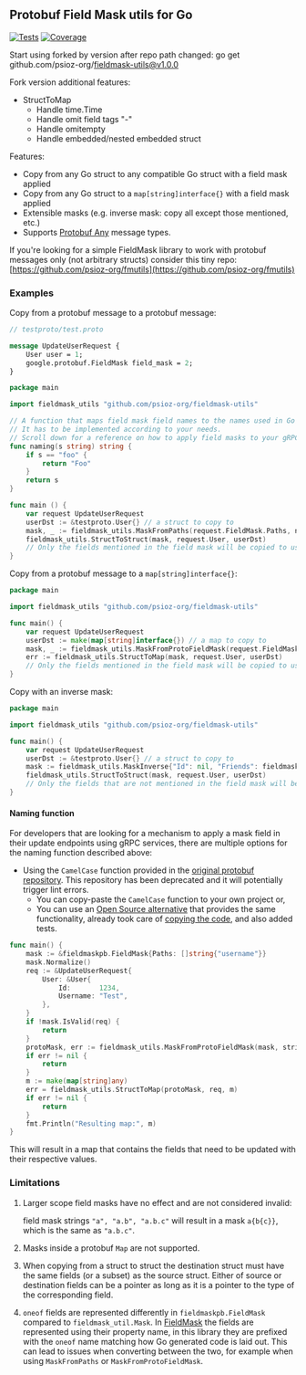 ## Protobuf Field Mask utils for Go

[![Tests](https://github.com/psioz-org/fieldmask-utils/actions/workflows/tests.yml/badge.svg)](https://github.com/psioz-org/fieldmask-utils/actions/workflows/tests.yml)
[![Coverage](https://codecov.io/gh/psioz-org/fieldmask-utils/branch/master/graph/badge.svg?token=O7HtNMO6Ra)](https://codecov.io/gh/psioz-org/fieldmask-utils)

Start using forked by version after repo path changed: go get github.com/psioz-org/fieldmask-utils@v1.0.0

Fork version additional features:

* StructToMap
  * Handle time.Time
  * Handle omit field tags "-"
  * Handle omitempty
  * Handle embedded/nested embedded struct

Features:

* Copy from any Go struct to any compatible Go struct with a field mask applied
* Copy from any Go struct to a `map[string]interface{}` with a field mask applied
* Extensible masks (e.g. inverse mask: copy all except those mentioned, etc.)
* Supports [Protobuf Any](https://developers.google.com/protocol-buffers/docs/proto3#any) message types.

If you're looking for a simple FieldMask library to work with protobuf messages only (not arbitrary structs) consider this tiny repo: [https://github.com/psioz-org/fmutils](https://github.com/psioz-org/fmutils)

### Examples

Copy from a protobuf message to a protobuf message:

```proto
// testproto/test.proto

message UpdateUserRequest {
    User user = 1;
    google.protobuf.FieldMask field_mask = 2;
}
```

```go
package main

import fieldmask_utils "github.com/psioz-org/fieldmask-utils"

// A function that maps field mask field names to the names used in Go structs.
// It has to be implemented according to your needs.
// Scroll down for a reference on how to apply field masks to your gRPC services.
func naming(s string) string {
	if s == "foo" {
		return "Foo"
	}
	return s
}

func main () {
	var request UpdateUserRequest
	userDst := &testproto.User{} // a struct to copy to
	mask, _ := fieldmask_utils.MaskFromPaths(request.FieldMask.Paths, naming)
	fieldmask_utils.StructToStruct(mask, request.User, userDst)
	// Only the fields mentioned in the field mask will be copied to userDst, other fields are left intact
}
```

Copy from a protobuf message to a `map[string]interface{}`:

```go
package main

import fieldmask_utils "github.com/psioz-org/fieldmask-utils"

func main() {
	var request UpdateUserRequest
	userDst := make(map[string]interface{}) // a map to copy to
	mask, _ := fieldmask_utils.MaskFromProtoFieldMask(request.FieldMask, naming)
	err := fieldmask_utils.StructToMap(mask, request.User, userDst)
	// Only the fields mentioned in the field mask will be copied to userDst, other fields are left intact
}
```

Copy with an inverse mask:

```go
package main

import fieldmask_utils "github.com/psioz-org/fieldmask-utils"

func main() {
	var request UpdateUserRequest
	userDst := &testproto.User{} // a struct to copy to
	mask := fieldmask_utils.MaskInverse{"Id": nil, "Friends": fieldmask_utils.MaskInverse{"Username": nil}}
	fieldmask_utils.StructToStruct(mask, request.User, userDst)
	// Only the fields that are not mentioned in the field mask will be copied to userDst, other fields are left intact.
}
```

#### Naming function

For developers that are looking for a mechanism to apply a mask field in their update endpoints using gRPC services,
there are multiple options for the naming function described above:

- Using the `CamelCase` function provided in
  the [original protobuf repository](https://github.com/golang/protobuf/blob/master/protoc-gen-go/generator/generator.go#L2648).
  This repository has been deprecated and it will potentially trigger lint errors.
    - You can copy-paste the `CamelCase` function to your own project or,
    - You can use an [Open Source alternative](https://github.com/gojaguar/jaguar) that provides the same functionality,
      already took care of [copying the code](https://github.com/gojaguar/jaguar/blob/main/strings/pascal_case.go), and also added tests.

```go
func main() {
    mask := &fieldmaskpb.FieldMask{Paths: []string{"username"}}
    mask.Normalize()
    req := &UpdateUserRequest{
        User: &User{
            Id:       1234,
            Username: "Test",
        },
    }
    if !mask.IsValid(req) {
        return
    }
    protoMask, err := fieldmask_utils.MaskFromProtoFieldMask(mask, strings.PascalCase)
    if err != nil {
        return
    }
    m := make(map[string]any)
    err = fieldmask_utils.StructToMap(protoMask, req, m)
	if err != nil {
		return
    }
	fmt.Println("Resulting map:", m)
}
```

This will result in a map that contains the fields that need to be updated with their respective values.


### Limitations

1.  Larger scope field masks have no effect and are not considered invalid:

    field mask strings `"a", "a.b", "a.b.c"` will result in a mask `a{b{c}}`, which is the same as `"a.b.c"`.

2.  Masks inside a protobuf `Map` are not supported.
3.  When copying from a struct to struct the destination struct must have the same fields (or a subset)
    as the source struct. Either of source or destination fields can be a pointer as long as it is a pointer to
    the type of the corresponding field.
4. `oneof` fields are represented differently in `fieldmaskpb.FieldMask` compared to `fieldmask_util.Mask`. In 
    [FieldMask](https://pkg.go.dev/google.golang.org/protobuf/types/known/fieldmaskpb#:~:text=%23%20Field%20Masks%20and%20Oneof%20Fields)
    the fields are represented using their property name, in this library they are prefixed with the `oneof` name
    matching how Go generated code is laid out. This can lead to issues when converting between the two, for example
    when using `MaskFromPaths` or `MaskFromProtoFieldMask`.
